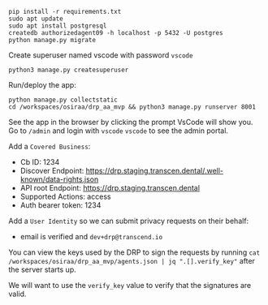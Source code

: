 ```
pip install -r requirements.txt
sudo apt update
sudo apt install postgresql
createdb authorizedagent09 -h localhost -p 5432 -U postgres
python manage.py migrate
```

Create superuser named vscode with password `vscode`
```
python3 manage.py createsuperuser
```

Run/deploy the app:

```
python manage.py collectstatic
cd /workspaces/osiraa/drp_aa_mvp && python3 manage.py runserver 8001
```

See the app in the browser by clicking the prompt VsCode will show you. Go to `/admin` and login with `vscode` `vscode` to see the admin portal.

Add a `Covered Business`:
- Cb ID: 1234
- Discover Endpoint: https://drp.staging.transcen.dental/.well-known/data-rights.json
- API root Endpoint: https://drp.staging.transcen.dental
- Supported Actions: access
- Auth bearer token: 1234

Add a `User Identity` so we can submit privacy requests on their behalf:
- email is verified and `dev+drp@transcend.io`

You can view the keys used by the DRP to sign the requests by running `cat /workspaces/osiraa/drp_aa_mvp/agents.json | jq ".[].verify_key"` after the server starts up.

We will want to use the `verify_key` value to verify that the signatures are valid.